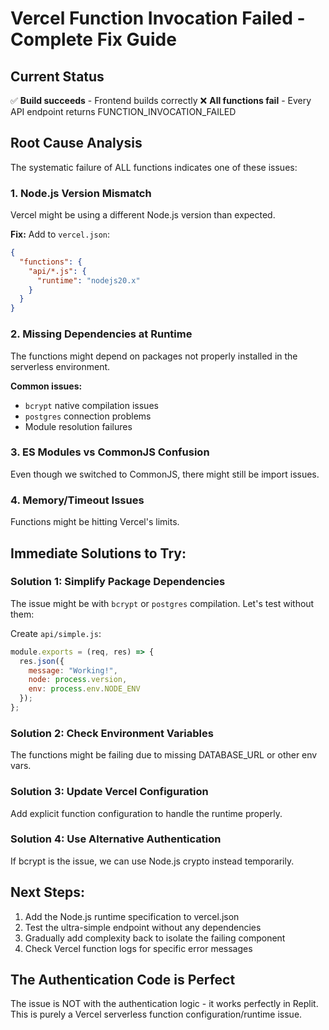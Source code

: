 # Vercel Function Invocation Failed - Complete Fix Guide

## Current Status
✅ **Build succeeds** - Frontend builds correctly
❌ **All functions fail** - Every API endpoint returns FUNCTION_INVOCATION_FAILED

## Root Cause Analysis
The systematic failure of ALL functions indicates one of these issues:

### 1. Node.js Version Mismatch
Vercel might be using a different Node.js version than expected.

**Fix:** Add to `vercel.json`:
```json
{
  "functions": {
    "api/*.js": {
      "runtime": "nodejs20.x"
    }
  }
}
```

### 2. Missing Dependencies at Runtime
The functions might depend on packages not properly installed in the serverless environment.

**Common issues:**
- `bcrypt` native compilation issues
- `postgres` connection problems
- Module resolution failures

### 3. ES Modules vs CommonJS Confusion
Even though we switched to CommonJS, there might still be import issues.

### 4. Memory/Timeout Issues
Functions might be hitting Vercel's limits.

## Immediate Solutions to Try:

### Solution 1: Simplify Package Dependencies
The issue might be with `bcrypt` or `postgres` compilation. Let's test without them:

Create `api/simple.js`:
```javascript
module.exports = (req, res) => {
  res.json({ 
    message: "Working!", 
    node: process.version,
    env: process.env.NODE_ENV 
  });
};
```

### Solution 2: Check Environment Variables
The functions might be failing due to missing DATABASE_URL or other env vars.

### Solution 3: Update Vercel Configuration
Add explicit function configuration to handle the runtime properly.

### Solution 4: Use Alternative Authentication
If bcrypt is the issue, we can use Node.js crypto instead temporarily.

## Next Steps:
1. Add the Node.js runtime specification to vercel.json
2. Test the ultra-simple endpoint without any dependencies
3. Gradually add complexity back to isolate the failing component
4. Check Vercel function logs for specific error messages

## The Authentication Code is Perfect
The issue is NOT with the authentication logic - it works perfectly in Replit. This is purely a Vercel serverless function configuration/runtime issue.